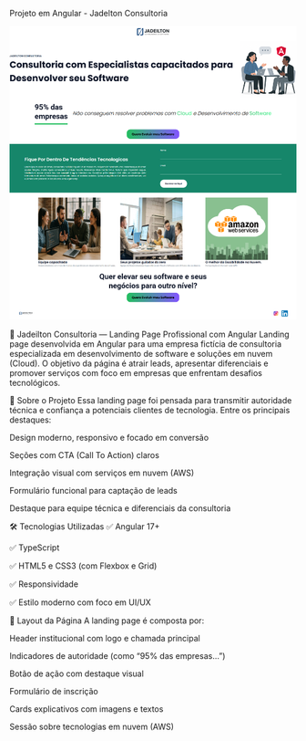 Projeto em Angular - Jadelton Consultoria


![Diagrama](./jadeilton-page.png)




💼 Jadeilton Consultoria — Landing Page Profissional com Angular
Landing page desenvolvida em Angular para uma empresa fictícia de consultoria especializada em desenvolvimento de software e soluções em nuvem (Cloud). O objetivo da página é atrair leads, apresentar diferenciais e promover serviços com foco em empresas que enfrentam desafios tecnológicos.


🚀 Sobre o Projeto
Essa landing page foi pensada para transmitir autoridade técnica e confiança a potenciais clientes de tecnologia. Entre os principais destaques:

Design moderno, responsivo e focado em conversão

Seções com CTA (Call To Action) claros

Integração visual com serviços em nuvem (AWS)

Formulário funcional para captação de leads

Destaque para equipe técnica e diferenciais da consultoria

🛠️ Tecnologias Utilizadas
✅ Angular 17+

✅ TypeScript

✅ HTML5 e CSS3 (com Flexbox e Grid)

✅ Responsividade

✅ Estilo moderno com foco em UI/UX

📸 Layout da Página
A landing page é composta por:

Header institucional com logo e chamada principal

Indicadores de autoridade (como “95% das empresas...”)

Botão de ação com destaque visual

Formulário de inscrição

Cards explicativos com imagens e textos

Sessão sobre tecnologias em nuvem (AWS)
